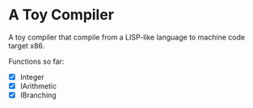 # A Toy Compiler

A toy compiler that compile from a LISP-like language to machine code target x86.

Functions so far:

- [x] Integer
- [x] IArithmetic
- [x] IBranching
